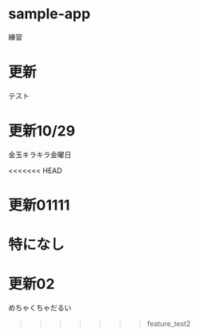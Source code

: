 # sample-app
練習

# 更新
テスト

# 更新10/29
金玉キラキラ金曜日

<<<<<<< HEAD
# 更新01111
特になし
=======
# 更新02
めちゃくちゃだるい
>>>>>>> feature_test2
